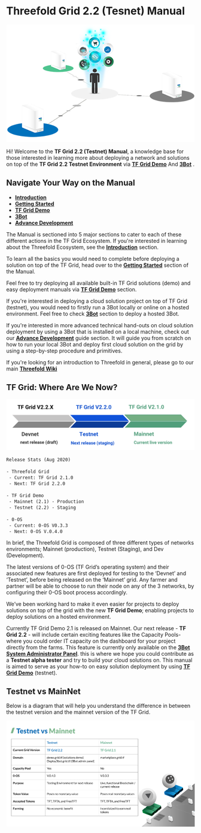 # Threefold Grid 2.2 (Tesnet) Manual

![](./img/storage_compute.png)

Hi! Welcome to the __TF Grid 2.2 (Testnet) Manual__, a knowledge base for those interested in learning more about deploying a network and solutions on top of the __TF Grid 2.2 Testnet Environment__ via [__TF Grid Demo__](demo.grid.tf) And [__3Bot__](deploy3bot.grid.tf) . 

## Navigate Your Way on the Manual

- [__Introduction__](learn.md)
- [__Getting Started__](getting_started.md)
- [__TF Grid Demo__](marketplace.md)
- [__3Bot__](3bot.md)
- [__Advance Development__](develop.md)


The Manual is sectioned into 5 major sections to cater to each of these different actions in the TF Grid Ecosystem. If you're interested in learning about the Threefold Ecosystem, see the [__Introduction__](learn.md) section.

To learn all the basics you would need to complete before deploying a solution on top of the TF Grid, head over to the [__Getting Started__](getting_started.md) section of the Manual. 

Feel free to try deploying all available built-in TF Grid solutions (demo) and easy deployment manuals via [__TF Grid Demo__](marketplace.md) section. 

If you're interested in deploying a cloud solution project on top of TF Grid (testnet), you would need to firstly run a 3Bot locally or online on a hosted environment. Feel free to check [__3Bot__](3bot.md) section to deploy a hosted 3Bot. 

If you're interested in more advanced technical hand-outs on cloud solution deployment by using a 3Bot that is installed on a local machine, check out our [__Advance Development__](develop.md) guide section. It will guide you from scratch on how to run your local 3Bot and deploy first cloud solution on the grid by using a step-by-step procedure and primitives.

If you're looking for an introduction to Threefold in general, please go to our main [__Threefold Wiki__](wiki.Threefold.io) 


## TF Grid: Where Are We Now?

![](./img/environment.png)

```
Release Stats (Aug 2020)

- Threefold Grid 
 - Current: TF Grid 2.1.0
 - Next: TF Grid 2.2.0

- TF Grid Demo
 - Mainnet (2.1) - Production
 - Testnet (2.2) - Staging

- 0-OS
 - Current: 0-OS V0.3.3
 - Next: 0-OS V.0.4.0
```

In brief, the Threefold Grid is composed of three different types of networks environments; Mainnet (production), Testnet (Staging), and Dev (Development). 

The latest versions of 0-OS (TF Grid’s operating system) and their associated new features are first deployed for testing to the ‘Devnet’ and ‘Testnet’, before being released on the ‘Mainnet’ grid. Any farmer and partner will be able to choose to run their node on any of the 3 networks, by configuring their 0-OS boot process accordingly.

We’ve been working hard to make it even easier for projects to deploy solutions on top of the grid with the new __TF Grid Demo__; enabling projects to deploy solutions on a hosted environment. 

Currently TF Grid Demo 2.1 is released on Mainnet. Our next release - __TF Grid 2.2__ - will include certain exciting features like the Capacity Pools- where you could order IT capacity on the dashboard for your project directly from the farms. This feature is currently only available on the [__3Bot System Administrator Panel__](deploy3bot.grid.tf). this is where we hope you could contribute as a __Testnet alpha tester__ and try to build your cloud solutions on. This manual is aimed to serve as your how-to on  easy solution deployment by using [__TF Grid Demo__](demo.grid.tf) (testnet).

## Testnet vs MainNet

Below is a diagram that will help you understand the difference in between the testnet version and the mainnet version of the TF Grid. 

![](./img/testnet_mainnet.png)